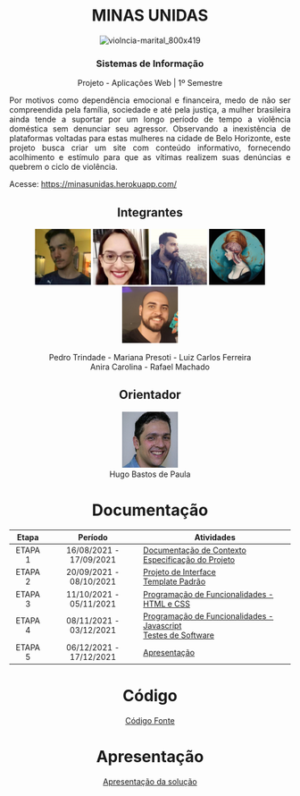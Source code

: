 <div align="center">

<h1>MINAS UNIDAS</h1>

![violncia-marital_800x419](https://user-images.githubusercontent.com/89818186/133852146-0873f465-b77f-41fe-ad5e-5bddb97b6e1c.jpg)

<h3>Sistemas de Informação</h3>

Projeto - Aplicações Web | 1º Semestre
  
<div align="justify">
  
<p>Por motivos como dependência emocional e financeira, medo de não ser compreendida pela família, sociedade e até pela justiça, a mulher brasileira ainda tende a suportar por um longo período de tempo a violência doméstica sem denunciar seu agressor. Observando a inexistência de plataformas voltadas para estas mulheres na cidade de Belo Horizonte, este projeto busca criar um site com conteúdo informativo, fornecendo acolhimento e estímulo para que as vítimas realizem suas denúncias e quebrem o ciclo de violência.</p>

Acesse: https://minasunidas.herokuapp.com/ 
</div>

<div align="center">

## Integrantes

<a href="https://github.com/ptrindader" title="Pedro Trindade Reis" rel="nofollow"><img src="docs/img/Pedro%20Trindade.png" alt="logo" data-canonical-src="https://github.com/ptrindader" width="100vw"/></a> 
<a href="https://github.com/marianapresoti" title="Mariana Presoti" rel="nofollow"><img src="docs/img/Mariana%20Presoti.png" alt="logo" data-canonical-src="https://github.com/marianapresoti" width="100vw"/></a> 
<a href="https://github.com/lcferre20" title="Luiz Carlos Ferreira da Silva" rel="nofollow"><img src="docs/img/Carlos%20Ferreira.png" alt="logo" data-canonical-src="https://github.com/lcferre20" width="100vw"/></a> 
<a href="https://github.com/carolinamns" title="Anira Carolina Meneses de Carvalho Moura" rel="nofollow"><img src="docs/img/Anira%20Carolina.png" alt="logo" data-canonical-src="https://github.com/carolinamns" width="100vw"/></a> 
<a href="https://github.com/rafamacb" title="Rafael Machado Bueno" rel="nofollow"><img src="docs/img/Rafael%20Machado.png" alt="logo" data-canonical-src="https://github.com/rafamacb" width="100vw"/></a><br>
  
Pedro Trindade - Mariana Presoti - Luiz Carlos Ferreira<br>
           Anira Carolina - Rafael Machado


## Orientador

<a href="https://github.com/hugodepaula" title="Hugo Bastos De Paula" rel="nofollow"><img src="docs/img/Hugo%20Bastos%20De%20Paula.png" alt="logo" data-canonical-src="https://github.com/hugodepaula" width="100vw"/></a><br>
Hugo Bastos de Paula


# Documentação

| Etapa         | Período                   | Atividades |
|  :----:   |  :----:               | ----------- |
| ETAPA 1       | 16/08/2021 - 17/09/2021   |[Documentação de Contexto](docs/context.md) <br> [Especificação do Projeto](docs/especification.md) |
| ETAPA 2       | 20/09/2021 - 08/10/2021   |[Projeto de Interface](docs/interface.md) <br> [Template Padrão](docs/template.md) |
| ETAPA 3       | 11/10/2021 - 05/11/2021   |[Programação de Funcionalidades - HTML e CSS](docs/development.md) |
| ETAPA 4       | 08/11/2021 - 03/12/2021   |[Programação de Funcionalidades - Javascript](docs/development.md) <br> [Testes de Software ](docs/tests.md) |
| ETAPA 5       | 06/12/2021 - 17/12/2021   | [Apresentação](presentation/README.md) |

# Código

<a href="src/README.md"> Código Fonte</a>

# Apresentação

<a href="presentation/README.md"> Apresentação da solução</a>

</div>
